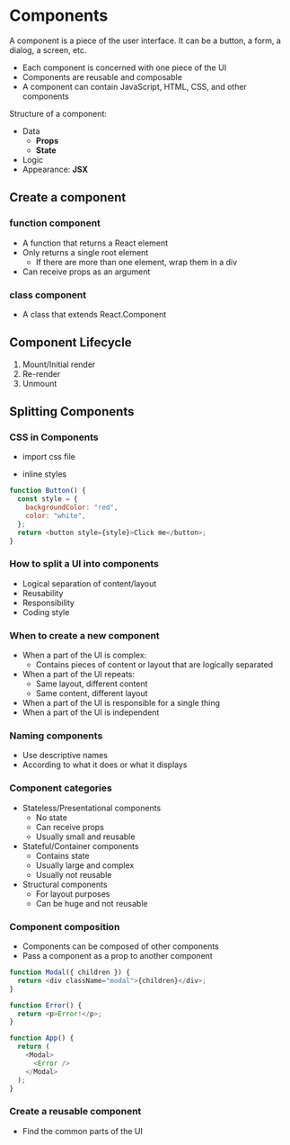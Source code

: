# Components

A component is a piece of the user interface. It can be a button, a form, a dialog, a screen, etc.

- Each component is concerned with one piece of the UI
- Components are reusable and composable
- A component can contain JavaScript, HTML, CSS, and other components

Structure of a component:

- Data
  - **Props**
  - **State**
- Logic
- Appearance: **JSX**

## Create a component

### function component

- A function that returns a React element
- Only returns a single root element
  - If there are more than one element, wrap them in a div
- Can receive props as an argument

### class component

- A class that extends React.Component

## Component Lifecycle

1. Mount/Initial render
2. Re-render
3. Unmount

## Splitting Components

### CSS in Components

- import css file

- inline styles

```js
function Button() {
  const style = {
    backgroundColor: "red",
    color: "white",
  };
  return <button style={style}>Click me</button>;
}
```

### How to split a UI into components

- Logical separation of content/layout
- Reusability
- Responsibility
- Coding style

### When to create a new component

- When a part of the UI is complex:
  - Contains pieces of content or layout that are logically separated
- When a part of the UI repeats:
  - Same layout, different content
  - Same content, different layout
- When a part of the UI is responsible for a single thing
- When a part of the UI is independent

### Naming components

- Use descriptive names
- According to what it does or what it displays

### Component categories

- Stateless/Presentational components
  - No state
  - Can receive props
  - Usually small and reusable
- Stateful/Container components
  - Contains state
  - Usually large and complex
  - Usually not reusable
- Structural components
  - For layout purposes
  - Can be huge and not reusable

### Component composition

- Components can be composed of other components
- Pass a component as a prop to another component

```js
function Modal({ children }) {
  return <div className="modal">{children}</div>;
}

function Error() {
  return <p>Error!</p>;
}

function App() {
  return (
    <Modal>
      <Error />
    </Modal>
  );
}
```

### Create a reusable component

- Find the common parts of the UI
